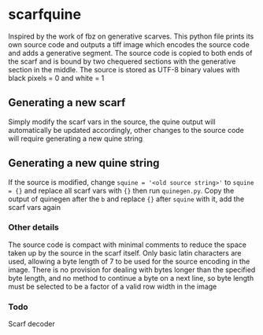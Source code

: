 # scarfquine
Inspired by the work of fbz on generative scarves. This python file prints its own source code and outputs a tiff image which encodes the source code and adds a generative segment. The source code is copied to both ends of the scarf and is bound by two chequered sections with the generative section in the middle. The source is stored as UTF-8 binary values with black pixels = 0 and white = 1

## Generating a new scarf
Simply modify the scarf vars in the source, the quine output will automatically be updated accordingly, other changes to the source code will require generating a new quine string

## Generating a new quine string
If the source is modified, change `squine = '<old source string>'` to `squine = {}` and replace all scarf vars with `{}` then run `quinegen.py`. Copy the output of quinegen after the `b` and replace `{}` after `squine` with it, add the scarf vars again

### Other details
The source code is compact with minimal comments to reduce the space taken up by the source in the scarf itself. Only basic latin characters are used, allowing a byte length of 7 to be used for the source encoding in the image. There is no provision for dealing with bytes longer than the specified byte length, and no method to continue a byte on a next line, so byte length must be selected to be a factor of a valid row width in the image

### Todo
Scarf decoder
